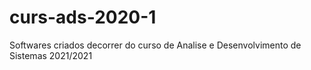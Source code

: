 # curs-ads-2020-1
Softwares criados decorrer do curso de Analise e Desenvolvimento de Sistemas 2021/2021 
